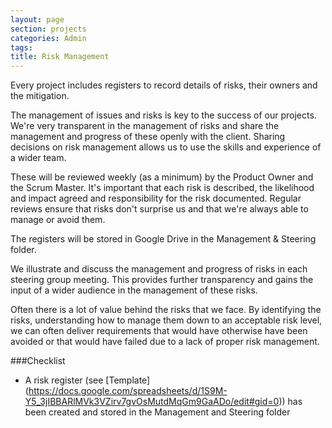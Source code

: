 ```yaml
---
layout: page
section: projects
categories: Admin
tags:
title: Risk Management
---
```


Every project includes registers to record details of risks, their owners and the mitigation.

The management of issues and risks is key to the success of our projects. We're very transparent in the management of risks and share the management and progress of these openly with the client. Sharing decisions on risk management allows us to use the skills and experience of a wider team.

These will be reviewed weekly (as a minimum) by the Product Owner and the Scrum Master. It's important that each risk is described, the likelihood and impact agreed and responsibility for the risk documented. Regular reviews ensure that risks don't surprise us and that we're always able to manage or avoid them.

The registers will be stored in Google Drive in the Management & Steering folder.

We illustrate and discuss the management and progress of risks in each steering group meeting. This provides further transparency and gains the input of a wider audience in the management of these risks.

Often there is a lot of value behind the risks that we face. By identifying the risks, understanding how to manage them down to an acceptable risk level, we can often deliver requirements that would have otherwise have been avoided or that would have failed due to a lack of proper risk management.

###Checklist 

 - A risk register (see [Template] (https://docs.google.com/spreadsheets/d/1S9M-Y5_3jIBBARlMVk3VZirv7gvOsMutdMqGm9GaADo/edit#gid=0)) has been created and stored in the Management and Steering folder
